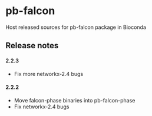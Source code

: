 # pb-falcon
Host released sources for pb-falcon package in Bioconda

## Release notes

#### 2.2.3
* Fix more networkx-2.4 bugs

#### 2.2.2
* Move falcon-phase binaries into pb-falcon-phase
* Fix networkx-2.4 bugs
